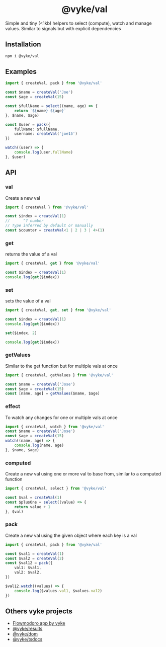 <div align="center">
	<h1>
		@vyke/val
	</h1>
</div>
Simple and tiny (<1kb) helpers to select (compute), watch and manage values. Similar to signals but with explicit dependencies

## Installation
```sh
npm i @vyke/val
```

## Examples
```ts
import { createVal, pack } from '@vyke/val'

const $name = createVal('Joe')
const $age = createVal(15)

const $fullName = select((name, age) => {
	return `${name} ${age}`
}, $name, $age)

const $user = pack({
	fullName: $fullName,
	username: createVal('joe15')
})

watch((user) => {
	console.log(user.fullName)
}, $user)
```

## API
### val
Create a new val

```ts
import { createVal } from '@vyke/val'

const $index = createVal(1)
//      ^? number
// Type inferred by default or manually
const $counter = createVal<1 | 2 | 3 | 4>(1)
```

### get
returns the value of a val

```ts
import { createVal, get } from '@vyke/val'

const $index = createVal(1)
console.log(get($index))
```

### set

sets the value of a val

```ts
import { createVal, get, set } from '@vyke/val'

const $index = createVal(1)
console.log(get($index))

set($index, 2)

console.log(get($index))
```

### getValues
Similar to the get function but for multiple vals at once

```ts
import { createVal, getValues } from '@vyke/val'

const $name = createVal('Jose')
const $age = createVal(15)
const [name, age] = getValues($name, $age)
```

### effect
To watch any changes for one or multiple vals at once

```ts
import { createVal, watch } from '@vyke/val'
const $name = createVal('Jose')
const $age = createVal(15)
watch((name, age) => {
	console.log(name, age)
}, $name, $age)
```

### computed
Create a new val using one or more val to base from, similar to a computed function

```ts
import { createVal, select } from '@vyke/val'

const $val = createVal(1)
const $plusOne = select((value) => {
	return value + 1
}, $val)
```

### pack
Create a new val using the given object where each key is a val

```ts
import { createVal, pack } from '@vyke/val'

const $val1 = createVal(1)
const $val2 = createVal(2)
const $val12 = pack({
	val1: $val1,
	val2: $val2,
})

$val12.watch((values) => {
	console.log($values.val1, $values.val2)
})
```

## Others vyke projects
- [Flowmodoro app by vyke](https://github.com/albizures/vyke-flowmodoro)
- [@vyke/results](https://github.com/albizures/vyke-results)
- [@vyke/dom](https://github.com/albizures/vyke-dom)
- [@vyke/tsdocs](https://github.com/albizures/vyke-tsdocs)
